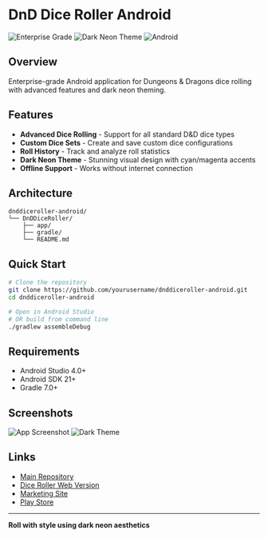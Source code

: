 # DnD Dice Roller Android

![Enterprise Grade](https://img.shields.io/badge/Enterprise-Grade-00d4ff)
![Dark Neon Theme](https://img.shields.io/badge/Theme-Dark%20Neon-ff00ff)
![Android](https://img.shields.io/badge/Platform-Android-green)

## Overview

Enterprise-grade Android application for Dungeons & Dragons dice rolling with advanced features and dark neon theming.

## Features

- **Advanced Dice Rolling** - Support for all standard D&D dice types
- **Custom Dice Sets** - Create and save custom dice configurations
- **Roll History** - Track and analyze roll statistics
- **Dark Neon Theme** - Stunning visual design with cyan/magenta accents
- **Offline Support** - Works without internet connection

## Architecture

```
dnddiceroller-android/
└── DnDDiceRoller/
    ├── app/
    ├── gradle/
    └── README.md
```

## Quick Start

```bash
# Clone the repository
git clone https://github.com/yourusername/dnddiceroller-android.git
cd dnddiceroller-android

# Open in Android Studio
# OR build from command line
./gradlew assembleDebug
```

## Requirements

- Android Studio 4.0+
- Android SDK 21+
- Gradle 7.0+

## Screenshots

![App Screenshot](../screenshots/dnd-dice-roller-main.png)
![Dark Theme](../screenshots/dnd-dice-roller-dark.png)

## Links

- [Main Repository](../README.md)
- [Dice Roller Web Version](../dnd_dice_roller/README.md)
- [Marketing Site](../dice-roller-marketing-site/README.md)
- [Play Store](https://play.google.com/store/apps/details?id=com.tiation.dnddiceroller)

---

**Roll with style using dark neon aesthetics**
